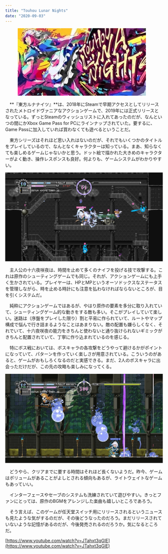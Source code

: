 ```yaml
---
title: "Touhou Lunar Nights"
date: "2020-09-03"
---
```


<figure>

![](assets/n4aa6eaf05093_55759232d632307d18ba360a1fa723cb.jpg)

</figure>

　**『東方ルナナイツ』**は、2018年にSteamで早期アクセスとしてリリースされたメトロイドヴァニアなアクションゲームで、2019年には正式リリースとなっている。ずっとSteamのウィッシュリストに入れてあったのだが、なんといつの間にかXbox Game Pass for PCにラインナップされていた。要するに、Game Passに加入していれば買わなくても遊べるということだ。

　東方シリーズはそれほど思い入れはないのだが、それでもいくつかのタイトルをプレイしているので、なんとなくキャラクターは知っている。まあ、知らなくても楽しめるゲームじゃないかと思う。ドット絵で描かれた大きめのキャラクターがよく動き、操作レスポンスも良好。何よりも、ゲームシステムがわかりやすい。

![画像1](assets/n4aa6eaf05093_picture_pc_f7ef650b9bc4f8e85595f6e4e98e5ba5.jpg)

　主人公の十六夜咲夜は、時間を止めて多くのナイフを投げる技で攻撃する。これは原作のシューティングゲームでも同じ。それが、アクションゲームにも上手く生かされている。プレイヤーは、HPとMPというオーソドックスなステータスを管理しながら、時を止める時計にも注意を払わなければならないところが、目を引くシステムだ。

　純粋にアクションゲームではあるが、やはり原作の要素を多分に取り入れていて、シューティングゲーム的な動きをする敵も多い。そこがプレイしていて楽しい。迷路は（序盤をプレイした限り）割と平易に作られていて、ルートやマップ構成で悩んで行き詰まるようなことはあまりない。敵の配置も嫌らしくなく、それでいて、十六夜咲夜の能力をきちんと使わないと通り抜けられないギミックがきちんと配置されていて、丁寧に作り込まれているのを感じる。

　特にボス戦においては、ボスキャラの各攻撃をどうやって避けるかがポイントになっていて、パターンを作っていく楽しさが用意されている。こういうのがあると、ゲームがおもしろくなるのだと実感できる。まだ、2人のボスキャラに出会っただけだが、この先の攻略も楽しみになってくる。

![画像2](assets/n4aa6eaf05093_picture_pc_218b55784b9d6b3a1ee75e8612204904.jpg)

　どうやら、クリアまでに要する時間はそれほど長くないようだ。昨今、ゲームはボリュームがあることがよしとされる傾向もあるが、ライトウェイトなゲームもあっていい。

　インターフェースやセーブのシステムも洗練されていて遊びやすい。きっとファンにとっては、原作のBGMをアレンジした楽曲も嬉しいところであろう。

　そう言えば、このゲームが任天堂スイッチ用にリリースされるというニュースも見たような気がするのだが、その後どうなったのだろう。まだリリースされていないような記憶があるのだが、今後発売されるのだろうか。気になるところだ。

[https://www.youtube.com/watch?v=JTahxt3qGlE](https://www.youtube.com/watch?v=JTahxt3qGlE)
